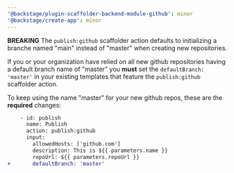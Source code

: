 ```yaml
---
'@backstage/plugin-scaffolder-backend-module-github': minor
'@backstage/create-app': minor
---
```


**BREAKING** The `publish:github` scaffolder action defaults to initializing a branche named "main" instead of "master" when creating new repositories.

If you or your organization have relied on all new github repositories having a default branch name of "master" you **must** set the `defaultBranch: 'master'` in your existing templates that feature the `publish:github` scaffolder action.

To keep using the name "master" for your new github repos, these are the **required** changes:

```diff
    - id: publish
      name: Publish
      action: publish:github
      input:
        allowedHosts: ['github.com']
        description: This is ${{ parameters.name }}
        repoUrl: ${{ parameters.repoUrl }}
+       defaultBranch: 'master'
```

